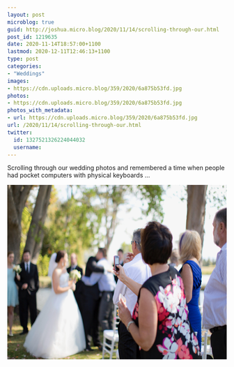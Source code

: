 ```yaml
---
layout: post
microblog: true
guid: http://joshua.micro.blog/2020/11/14/scrolling-through-our.html
post_id: 1219635
date: 2020-11-14T18:57:00+1100
lastmod: 2020-12-11T12:46:13+1100
type: post
categories:
- "Weddings"
images:
- https://cdn.uploads.micro.blog/359/2020/6a875b53fd.jpg
photos:
- https://cdn.uploads.micro.blog/359/2020/6a875b53fd.jpg
photos_with_metadata:
- url: https://cdn.uploads.micro.blog/359/2020/6a875b53fd.jpg
url: /2020/11/14/scrolling-through-our.html
twitter:
  id: 1327521326224044032
  username: 
---
```

Scrolling through our wedding photos and remembered a time when people had pocket computers with physical keyboards ...

<img src="uploads/2020/6a875b53fd.jpg" width="600" height="400" alt="" />
